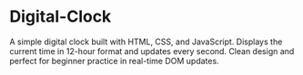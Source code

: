 # Digital-Clock
A simple digital clock built with HTML, CSS, and JavaScript. Displays the current time in 12-hour format and updates every second. Clean design and perfect for beginner practice in real-time DOM updates.
